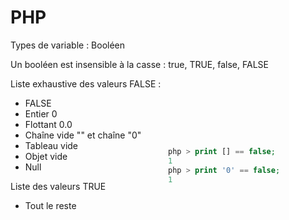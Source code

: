 # PHP
Types de variable : Booléen

Un booléen est insensible à la casse : true, TRUE, false, FALSE

<div grid="~ cols-2 gap-2" m="-t-2">
    <div>
        <p>Liste exhaustive des valeurs FALSE :</p>
        <ul> 
            <li>FALSE</li>
            <li>Entier 0</li>
            <li>Flottant 0.0</li>
            <li>Chaîne vide "" et chaîne "0"</li>
            <li>Tableau vide</li>
            <li>Objet vide</li>
            <li>Null</li>
        </ul>
    </div>
    <div>
        <p>Liste des valeurs TRUE</p>
         <ul> 
            <li>Tout le reste</li>
        </ul>
    </div>
</div>


<div style="position: absolute; top: 300px; right: 80px; width: 400px;">

```php
php > print [] == false;
1
php > print '0' == false;
1
```

</div>